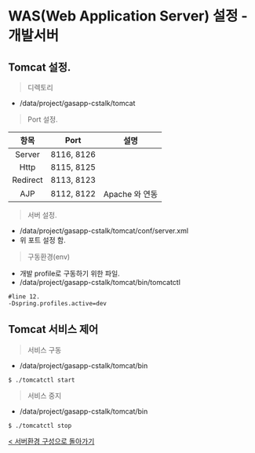 # WAS(Web Application Server) 설정 - 개발서버

## Tomcat 설정.
> 디렉토리
- /data/project/gasapp-cstalk/tomcat

> Port 설정.

| 항목 | Port | 설명 |
|:---:|:---:|---|
| Server | 8116, 8126 ||
| Http | 8115, 8125 ||
| Redirect | 8113, 8123 | |
| AJP | 8112, 8122 | Apache 와 연동 |

> 서버 설정.
- /data/project/gasapp-cstalk/tomcat/conf/server.xml
- 위 포트 설정 함.

> 구동환경(env)
- 개발 profile로 구동하기 위한 파일.
- /data/project/gasapp-cstalk/tomcat/bin/tomcatctl
```
#line 12.
-Dspring.profiles.active=dev
```

## Tomcat 서비스 제어
> 서비스 구동
- /data/project/gasapp-cstalk/tomcat/bin
```
$ ./tomcatctl start
```

> 서비스 중지
- /data/project/gasapp-cstalk/tomcat/bin
```
$ ./tomcatctl stop
```


[< 서버환경 구성으로 돌아가기](./env.md)
